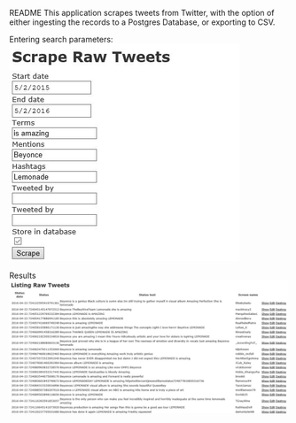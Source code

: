 README
This application scrapes tweets from Twitter, with the option of either ingesting the records to a Postgres Database, or exporting to CSV.

Entering search parameters:
![alt tag](https://raw.githubusercontent.com/ehallmark/TwitterScraperBot/master/sample/twitterScraperBefore.JPG)

Results
![alt tag](https://raw.githubusercontent.com/ehallmark/TwitterScraperBot/master/sample/twitterScraperResults.JPG)

